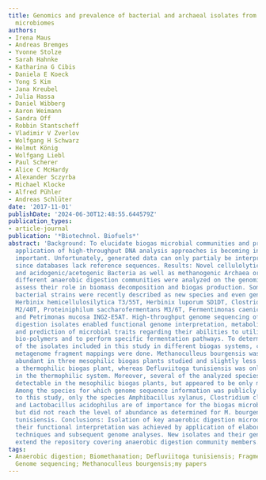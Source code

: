 ```yaml
---
title: Genomics and prevalence of bacterial and archaeal isolates from biogas-producing
  microbiomes
authors:
- Irena Maus
- Andreas Bremges
- Yvonne Stolze
- Sarah Hahnke
- Katharina G Cibis
- Daniela E Koeck
- Yong S Kim
- Jana Kreubel
- Julia Hassa
- Daniel Wibberg
- Aaron Weimann
- Sandra Off
- Robbin Stantscheff
- Vladimir V Zverlov
- Wolfgang H Schwarz
- Helmut König
- Wolfgang Liebl
- Paul Scherer
- Alice C McHardy
- Alexander Sczyrba
- Michael Klocke
- Alfred Pühler
- Andreas Schlüter
date: '2017-11-01'
publishDate: '2024-06-30T12:48:55.644579Z'
publication_types:
- article-journal
publication: '*Biotechnol. Biofuels*'
abstract: 'Background: To elucidate biogas microbial communities and processes, the
  application of high-throughput DNA analysis approaches is becoming increasingly
  important. Unfortunately, generated data can only partialy be interpreted rudimentary
  since databases lack reference sequences. Results: Novel cellulolytic, hydrolytic,
  and acidogenic/acetogenic Bacteria as well as methanogenic Archaea originating from
  different anaerobic digestion communities were analyzed on the genomic level to
  assess their role in biomass decomposition and biogas production. Some of the analyzed
  bacterial strains were recently described as new species and even genera, namely
  Herbinix hemicellulosilytica T3/55T, Herbinix luporum SD1DT, Clostridium bornimense
  M2/40T, Proteiniphilum saccharofermentans M3/6T, Fermentimonas caenicola ING2-E5BT,
  and Petrimonas mucosa ING2-E5AT. High-throughput genome sequencing of 22 anaerobic
  digestion isolates enabled functional genome interpretation, metabolic reconstruction,
  and prediction of microbial traits regarding their abilities to utilize complex
  bio-polymers and to perform specific fermentation pathways. To determine the prevalence
  of the isolates included in this study in different biogas systems, corresponding
  metagenome fragment mappings were done. Methanoculleus bourgensis was found to be
  abundant in three mesophilic biogas plants studied and slightly less abundant in
  a thermophilic biogas plant, whereas Defluviitoga tunisiensis was only prominent
  in the thermophilic system. Moreover, several of the analyzed species were clearly
  detectable in the mesophilic biogas plants, but appeared to be only moderately abundant.
  Among the species for which genome sequence information was publicly available prior
  to this study, only the species Amphibacillus xylanus, Clostridium clariflavum,
  and Lactobacillus acidophilus are of importance for the biogas microbiomes analyzed,
  but did not reach the level of abundance as determined for M. bourgensis and D.
  tunisiensis. Conclusions: Isolation of key anaerobic digestion microorganisms and
  their functional interpretation was achieved by application of elaborated cultivation
  techniques and subsequent genome analyses. New isolates and their genome information
  extend the repository covering anaerobic digestion community members.'
tags:
- Anaerobic digestion; Biomethanation; Defluviitoga tunisiensis; Fragment recruitment;
  Genome sequencing; Methanoculleus bourgensis;my papers
---
```

